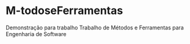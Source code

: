 # M-todoseFerramentas
Demonstração para trabalho
Trabalho de Métodos e Ferramentas para Engenharia de Software 
